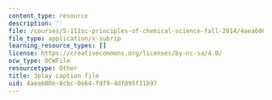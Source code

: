 ```yaml
---
content_type: resource
description: ''
file: /courses/5-111sc-principles-of-chemical-science-fall-2014/4aea600e8cbc0e64fdf94df095f31b97_awdQqF9CFt0.srt
file_type: application/x-subrip
learning_resource_types: []
license: https://creativecommons.org/licenses/by-nc-sa/4.0/
ocw_type: OCWFile
resourcetype: Other
title: 3play caption file
uid: 4aea600e-8cbc-0e64-fdf9-4df095f31b97
---
```

